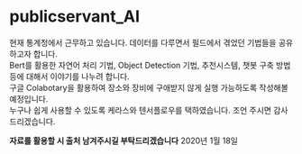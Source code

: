 # publicservant_AI

현재 통계청에서 근무하고 있습니다. 데이터를 다루면서 필드에서 겪었던 기법들을 공유하고자 합니다.  
Bert를 활용한 자연어 처리 기법, Object Detection 기법, 추천시스템, 챗봇 구축 방법 등에 대해서 이야기를 나누려 합니다.  
구글 Colabotary을 활용하여 장소와 장비에 구애받지 않게 실행 가능하도록 작성해볼 예정입니다.  
누구나 쉽게 사용할 수 있도록 케라스와 텐서플로우를 택하였습니다. 조언 주시면 감사드리겠습니다.  
  
**자료를 활용할 시 출처 남겨주시길 부탁드리겠습니다**
2020년 1월 18일 
